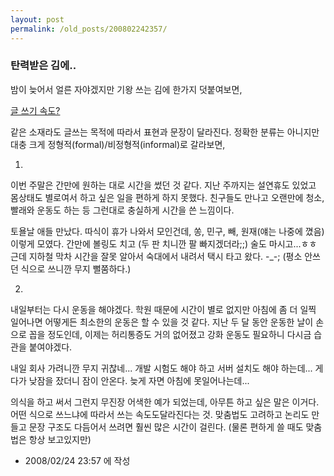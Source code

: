 ```yaml
---
layout: post
permalink: /old_posts/200802242357/
---
```


### 탄력받은 김에..

밤이 늦어서 얼른 자야겠지만 기왕 쓰는 김에 한가지 덧붙여보면,

<a href="4179124.html" title="">글 쓰기 속도?</a>

같은 소재라도 글쓰는 목적에 따라서 표현과 문장이 달라진다. 정확한 분류는 아니지만 대충 크게 정형적(formal)/비정형적(informal)로 갈라보면,

1.

이번 주말은 간만에 원하는 대로 시간을 썼던 것 같다. 지난 주까지는 설연휴도 있었고 몸상태도 별로여서 하고 싶은 일을 편하게 하지 못했다. 친구들도 만나고 오랜만에 청소, 빨래와 운동도 하는 등 그런대로 충실하게 시간을 쓴 느낌이다.

토욜날 애들 만났다. 따식이 휴가 나와서 모인건데, 쏭, 민구, 빼, 원재(얘는 나중에 꼈음) 이렇게 모였다. 간만에 볼링도 치고 (두 판 치니깐 팔 빠지겠더라;;) 술도 마시고...ㅎㅎ 근데 지하철 막차 시간을 잘못 알아서 숙대에서 내려서 택시 타고 왔다. -_-;
(평소 안쓰던 식으로 쓰니깐 무지 뻘쭘하다.)

2.

내일부터는 다시 운동을 해야겠다. 학원 때문에 시간이 별로 없지만 아침에 좀 더 일찍 일어나면 어떻게든 최소한의 운동은 할 수 있을 것 같다. 지난 두 달 동안 운동한 날이 손으로 꼽을 정도인데, 이제는 허리통증도 거의 없어졌고 강화 운동도 필요하니 다시금 습관을 붙여야겠다.

내일 회사 가려니깐 무지 귀찮네... 개발 시험도 해야 하고 서버 설치도 해야 하는데... 게다가 낮잠을 잤더니 잠이 안온다. 늦게 자면 아침에 못일어나는데...


의식을 하고 써서 그런지 무진장 어색한 예가 되었는데, 아무튼 하고 싶은 말은 이거다. 어떤 식으로 쓰느냐에 따라서 쓰는 속도도달라진다는 것. 맞춤법도 고려하고 논리도 만들고 문장 구조도 다듬어서 쓰려면 훨씬 많은 시간이 걸린다. (물론 편하게 쓸 때도 맞춤법은 항상 보고있지만)






- 2008/02/24 23:57 에 작성